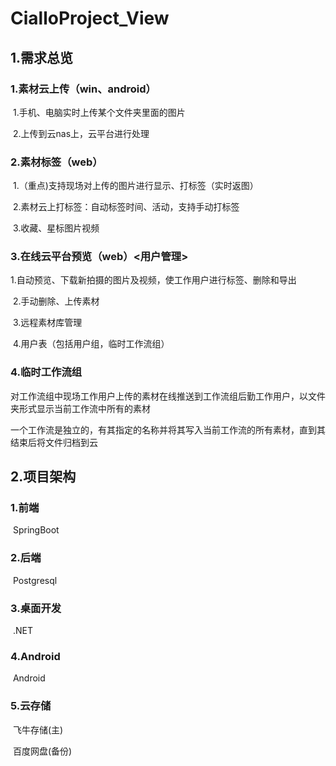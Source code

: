 # CialloProject_View

## 	1.需求总览

### 1.素材云上传（win、android）

​	1.手机、电脑实时上传某个文件夹里面的图片

​	2.上传到云nas上，云平台进行处理
	
### 2.素材标签（web）

​	1.（重点)支持现场对上传的图片进行显示、打标签（实时返图）

​	2.素材云上打标签：自动标签时间、活动，支持手动打标签

​	3.收藏、星标图片视频

### 3.在线云平台预览（web）<用户管理>

​	1.自动预览、下载新拍摄的图片及视频，使工作用户进行标签、删除和导出

​	2.手动删除、上传素材

​	3.远程素材库管理

​	4.用户表（包括用户组，临时工作流组）

### 4.临时工作流组

​	对工作流组中现场工作用户上传的素材在线推送到工作流组后勤工作用户，以文件夹形式显示当前工作流中所有的素材

​	一个工作流是独立的，有其指定的名称并将其写入当前工作流的所有素材，直到其结束后将文件归档到云

## 2.项目架构

### 1.前端

​	SpringBoot

### 2.后端

​	Postgresql

### 3.桌面开发

​	.NET

### 4.Android

​	Android

### 5.云存储

​	飞牛存储(主)

​	百度网盘(备份)
